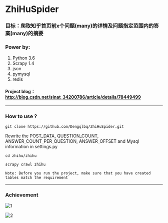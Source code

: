 # ZhiHuSpider

### 目标：爬取知乎首页前x个问题(many)的详情及问题指定范围内的答案(many)的摘要

### Power by:
1. Python 3.6
2. Scrapy 1.4
3. json
4. pymysql
5. redis

#### Project blog：http://blog.csdn.net/sinat_34200786/article/details/78449499
---
### How to use ?

```
git clone https://github.com/Dengqlbq/ZhiHuSpider.git
```

Rewrite the POST_DATA, QUESTION_COUNT, ANSWER_COUNT_PER_QUESTION, ANSWER_OFFSET and Mysql information
in settings.py

```
cd zhihu/zhihu
```

```
scrapy crawl zhihu
```

```
Note: Before you run the project, make sure that you have created tables match the requirement 
```
---
### Achievement

![1](https://github.com/Dengqlbq/ZhiHuSpider/blob/master/Image/question.png)

![2](https://github.com/Dengqlbq/ZhiHuSpider/blob/master/Image/answer.png)

